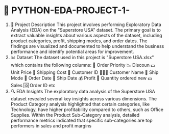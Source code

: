 # 🏪 PYTHON-EDA-PROJECT-1-
1. 📖 Project Description
    This project involves performing Exploratory Data Analysis (EDA) on the "Superstore USA" dataset.
   The primary goal is to extract valuable insights about various aspects of the dataset, including product categories, profit, shipping modes, and order dates.
   The findings are visualized and documented to help understand the business performance and identify potential areas for improvement.
2. 📊 Dataset
   The dataset used in this project is "Superstore USA.xlsx" which contains the following columns:
   📌 Order Priority 📉 Discoun 💵 Unit Price 🚢 Shipping Cost 👤 Customer ID 🧑‍🤝‍🧑 Customer Name 🚚 Ship Mode 📅 Order Date 📅 Ship Date 💰 Profit 🔢 Quantity ordered new 💵 Sales 🆔 Order ID etc
3. 🔍 EDA Insights
    The exploratory data analysis of the Superstore USA dataset revealed several key insights across various dimensions. 
    The Product Category analysis highlighted that certain categories, like Technology, have higher profitability compared to others, such as Office Supplies.
    Within the Product Sub-Category analysis, detailed performance metrics indicated that specific sub-categories are top performers in sales and profit margins
